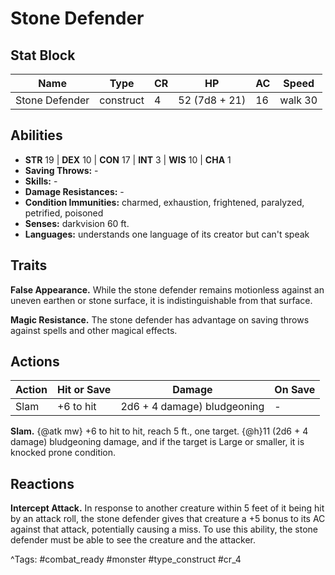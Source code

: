 # Stone Defender

## Stat Block

| Name | Type | CR | HP | AC | Speed |
|------|------|----|----|----|-------|
| Stone Defender | construct | 4 | 52 (7d8 + 21) | 16 | walk 30 |

## Abilities

- **STR** 19 | **DEX** 10 | **CON** 17 | **INT** 3 | **WIS** 10 | **CHA** 1
- **Saving Throws:** -  
- **Skills:** -  
- **Damage Resistances:** -  
- **Condition Immunities:** charmed, exhaustion, frightened, paralyzed, petrified, poisoned  
- **Senses:** darkvision 60 ft.  
- **Languages:** understands one language of its creator but can't speak

## Traits

**False Appearance.** While the stone defender remains motionless against an uneven earthen or stone surface, it is indistinguishable from that surface.

**Magic Resistance.** The stone defender has advantage on saving throws against spells and other magical effects.


## Actions

| Action | Hit or Save | Damage | On Save |
|--------|--------------|--------|----------|
| Slam | +6 to hit | 2d6 + 4 damage) bludgeoning | - |

**Slam.** {@atk mw} +6 to hit to hit, reach 5 ft., one target. {@h}11 (2d6 + 4 damage) bludgeoning damage, and if the target is Large or smaller, it is knocked prone condition.

## Reactions

**Intercept Attack.** In response to another creature within 5 feet of it being hit by an attack roll, the stone defender gives that creature a +5 bonus to its AC against that attack, potentially causing a miss. To use this ability, the stone defender must be able to see the creature and the attacker.



^Tags: #combat_ready #monster #type_construct #cr_4